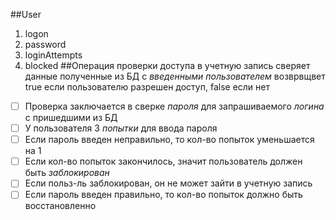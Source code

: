 ##User
1. logon
1. password
1. loginAttempts
1. blocked
##Операция проверки доступа в учетную запись
сверяет данные полученные из БД с *введенными пользователем*
возврвщвет true если пользователю разрешен доступ, false если нет
- [ ] Проверка заключается в сверке *пароля* для запрашиваемого *логина* с пришедшими из БД
- [ ] У пользователя 3 *попытки* для ввода пароля
- [ ] Если пароль введен неправильно, то кол-во попыток уменьшается на 1
- [ ] Если кол-во попыток закончилось, значит пользователь должен быть *заблокирован*
- [ ] Если польз-ль заблокирован, он не может зайти в учетную запись
- [ ] Если пароль введен правильно, то кол-во попыток должно быть восстановленно